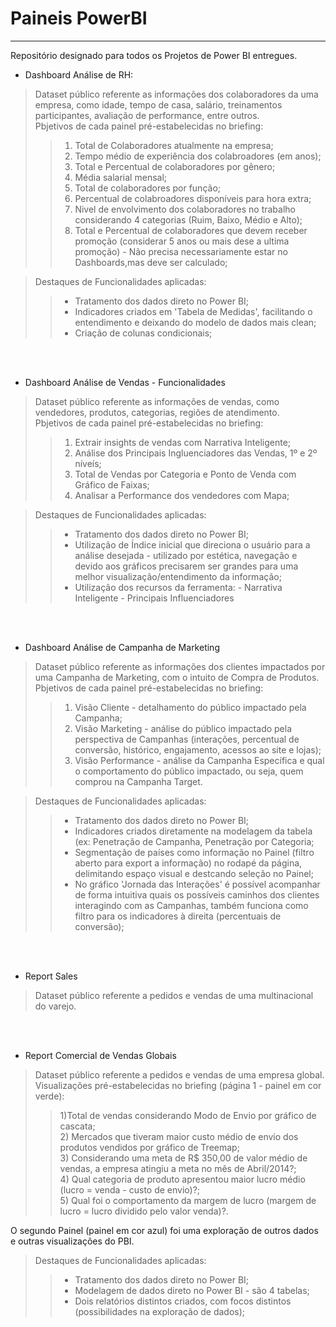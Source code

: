 # Paineis PowerBI

---------------------------------   
Repositório designado para todos os Projetos de Power BI entregues.  


* Dashboard Análise de RH:
> Dataset público referente as informações dos colaboradores da uma empresa, como idade, tempo de casa, salário, treinamentos participantes, avaliação de performance, entre outros.      <br>
> Pbjetivos de cada painel pré-estabelecidas no briefing:  
>>    1) Total de Colaboradores atualmente na empresa;
>>    2) Tempo médio de experiência dos colabroadores (em anos);
>>    3) Total e Percentual de colaboradores por gênero;
>>    4) Média salarial mensal;
>>    5) Total de colaboradores por função;
>>    6) Percentual de colabroadores disponíveis para hora extra;
>>    7) Nivel de envolvimento dos colaboradores no trabalho considerando 4 categorias (Ruim, Baixo, Médio e Alto);
>>    8) Total e Percentual de colaboradores que devem receber promoção (considerar 5 anos ou mais dese a ultima promoção) - Não precisa necessariamente estar no Dashboards,mas deve ser calculado;
   
> Destaques de Funcionalidades aplicadas:   
>>   - Tratamento dos dados direto no Power BI;    
>>   - Indicadores criados em 'Tabela de Medidas', facilitando o entendimento e deixando do modelo de dados mais clean;
>>   - Criação de colunas condicionais;

<br>
<br>


* Dashboard Análise de Vendas - Funcionalidades
> Dataset público referente as informações de vendas, como vendedores, produtos, categorias, regiões de atendimento.      <br>
> Pbjetivos de cada painel pré-estabelecidas no briefing:  
>>    1) Extrair insights de vendas com Narrativa Inteligente;
>>    2) Análise dos Principais Ingluenciadores das Vendas, 1º e 2º níveís;
>>    3) Total de Vendas por Categoria e Ponto de Venda com Gráfico de Faixas;
>>    4) Analisar a Performance dos vendedores com Mapa;
   
> Destaques de Funcionalidades aplicadas:   
>>   - Tratamento dos dados direto no Power BI;    
>>   - Utilização de Índice inicial que direciona o usuário para a análise desejada - utilizado por estética, navegação e devido aos gráficos precisarem ser grandes para uma melhor visualização/entendimento da informação;
>>   - Utilização dos recursos da ferramenta:
>>         - Narrativa Inteligente
>>         - Principais Influenciadores
>> 

<br>
<br>


* Dashboard Análise de Campanha de Marketing  
> Dataset público referente as informações dos clientes impactados por uma Campanha de Marketing, com o intuito de Compra de Produtos.      <br>
> Pbjetivos de cada painel pré-estabelecidas no briefing:  
>>    1) Visão Cliente - detalhamento do público impactado pela Campanha;     
>>    2) Visão Marketing - análise do público impactado pela perspectiva de Campanhas (interações, percentual de conversão, histórico, engajamento, acessos ao site e lojas);  
>>    3) Visão Performance - análise da Campanha Específica e qual o comportamento do público impactado, ou seja, quem comprou na Campanha Target.   
   
> Destaques de Funcionalidades aplicadas:   
>>   - Tratamento dos dados direto no Power BI;    
>>   - Indicadores criados diretamente na modelagem da tabela (ex: Penetração de Campanha, Penetração por Categoria;  
>>   - Segmentação de países como informação no Painel (filtro aberto para export a informação) no rodapé da página, delimitando espaço visual e destcando seleção no Painel;   
>>   -  No gráfico 'Jornada das Interações' é possível acompanhar de forma intuitiva quais os possíveis caminhos dos clientes interagindo com as Campanhas, também funciona como filtro para os indicadores à direita (percentuais de conversão);    

<br>
<br>


* Report Sales    
> Dataset público referente a pedidos e vendas de uma multinacional do varejo.  

<br>
<br>

* Report Comercial de Vendas Globais   
> Dataset público referente a pedidos e vendas de uma empresa global.    <br>
> Visualizações pré-estabelecidas no briefing (página 1 - painel em cor verde):   
>>    1)Total de vendas considerando Modo de Envio por gráfico de cascata;   
>>    2) Mercados que tiveram maior custo médio de envio dos produtos vendidos por gráfico de Treemap;   
>>    3) Considerando uma meta de R$ 350,00 de valor médio de vendas, a empresa atingiu a meta no mês de Abril/2014?;      
>>    4) Qual categoria de produto apresentou maior lucro médio (lucro = venda - custo de envio)?;     
>>    5) Qual foi o comportamento da margem de lucro (margem de lucro = lucro dividido pelo valor venda)?.   

O segundo Painel (painel em cor azul) foi uma exploração de outros dados e outras visualizações do PBI. 

> Destaques de Funcionalidades aplicadas:  
>>   - Tratamento dos dados direto no Power BI;  
>>   - Modelagem de dados direto no Power BI - são 4 tabelas;  
>>   - Dois relatórios distintos criados, com focos distintos (possibilidades na exploração de dados);

<br>
<br>




